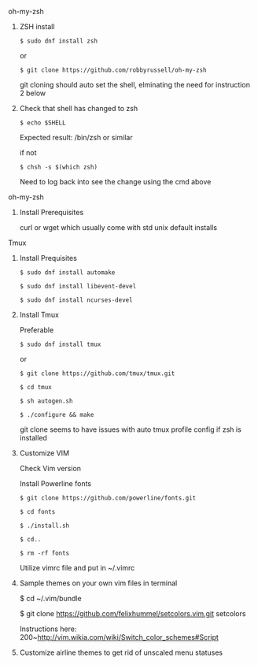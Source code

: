 oh-my-zsh

1. ZSH install
    
       $ sudo dnf install zsh
    
    or
 
       $ git clone https://github.com/robbyrussell/oh-my-zsh
		
    git cloning should auto set the shell, elminating 
    the need for instruction 2 below

2. Check that shell has changed to zsh 

       $ echo $SHELL
	
	Expected result: /bin/zsh or similar

	if not
 
       $ chsh -s $(which zsh)
	
     Need to log back into see the change
     using the cmd above




oh-my-zsh

1. Install Prerequisites

	curl or wget which usually come with std unix default installs




Tmux

1. Install Prequisites
	
	   $ sudo dnf install automake

	   $ sudo dnf install libevent-devel

   	   $ sudo dnf install ncurses-devel

2. Install Tmux

	Preferable
	
 	   $ sudo dnf install tmux
	
	or

   	   $ git clone https://github.com/tmux/tmux.git

	   $ cd tmux

	   $ sh autogen.sh

	   $ ./configure && make
        
	git clone seems to have issues with auto tmux profile config if zsh is installed


3. Customize VIM

    Check Vim version

    Install Powerline fonts

       $ git clone https://github.com/powerline/fonts.git

       $ cd fonts

       $ ./install.sh

       $ cd..
 
       $ rm -rf fonts

    Utilize vimrc file and put in ~/.vimrc

4.  Sample themes on your own vim files in terminal
    
       $ cd ~/.vim/bundle

       $ git clone https://github.com/felixhummel/setcolors.vim.git setcolors

    
    Instructions here:
    200~http://vim.wikia.com/wiki/Switch_color_schemes#Script

5. Customize airline themes to get rid of unscaled menu statuses
